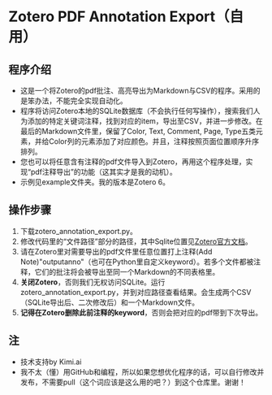 # Zotero PDF Annotation Export（自用）
## 程序介绍
- 这是一个将Zotero的pdf批注、高亮导出为Markdown与CSV的程序。采用的是笨办法，不能完全实现自动化。  
- 程序将访问Zotero本地的SQLite数据库（不会执行任何写操作），搜索我们人为添加的特定关键词注释，找到对应的item，导出至CSV，并进一步修改。在最后的Markdown文件里，保留了Color, Text, Comment, Page, Type五类元素，并给Color列的元素添加了对应颜色。并且，注释按照页面位置顺序升序排列。
- 您也可以将任意含有注释的pdf文件导入到Zotero，再用这个程序处理，实现“pdf注释导出”的功能（这其实才是我的动机）。
- 示例见example文件夹。我的版本是Zotero 6。
## 操作步骤
1. 下载zotero_annotation_export.py。
2. 修改代码里的“文件路径”部分的路径，其中Sqlite位置见[Zotero官方文档](https://www.zotero.org/support/dev/client_coding/direct_sqlite_database_access)。
3. 请在Zotero里对需要导出的pdf文件里任意位置打上注释(Add Note)"outputanno"（也可在Python里自定义keyword）。若多个文件都被注释，它们的批注将会被导出至同一个Markdown的不同表格里。
4. **关闭Zotero**，否则我们无权访问SQLite。运行zotero_annotation_export.py，并到对应路径查看结果。会生成两个CSV（SQLite导出后、二次修改后）和一个Markdown文件。
5. **记得在Zotero删除此前注释的keyword**，否则会把对应的pdf带到下次导出。
## 注
- 技术支持by Kimi.ai
- 我不太（懂）用GitHub和编程，所以如果您想优化程序的话，可以自行修改并发布，不需要pull（这个词应该是这么用的吧？）到这个仓库里。谢谢！
